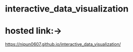 # interactive_data_visualization
# hosted link:->
https://nipun0607.github.io/interactive_data_visualization/
